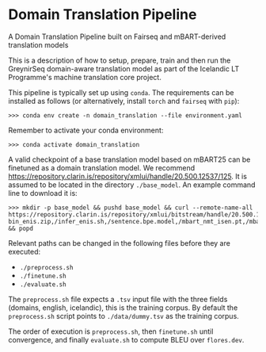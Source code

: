 # Domain Translation Pipeline
A Domain Translation Pipeline built on Fairseq and mBART-derived translation models

This is a description of how to setup, prepare, train and then run the GreynirSeq
domain-aware translation model as part of the Icelandic LT Programme's machine translation core project.

This pipeline is typically set up using `conda`.
The requirements can be installed as follows (or alternatively, install `torch` and `fairseq` with `pip`):

    >>> conda env create -n domain_translation --file environment.yaml

Remember to activate your conda environment:

    >>> conda activate domain_translation

A valid checkpoint of a base translation model based on mBART25 can be finetuned as a domain translation model.
We recommend https://repository.clarin.is/repository/xmlui/handle/20.500.12537/125.
It is assumed to be located in the directory `./base_model`. An example command line to download it is:

    >>> mkdir -p base_model && pushd base_model && curl --remote-name-all https://repository.clarin.is/repository/xmlui/bitstream/handle/20.500.12537/125{/data-bin_enis.zip,/infer_enis.sh,/sentence.bpe.model,/mbart_nmt_isen.pt,/mbart_nmt_enis.pt,/infer_isen.sh} && popd

Relevant paths can be changed in the following files before they are executed:

- `./preprocess.sh`
- `./finetune.sh`
- `./evaluate.sh`

The `preprocess.sh` file expects a `.tsv` input file with the three fields (domains, english, icelandic), this is the training corpus.
By default the `preprocess.sh` script points to `./data/dummy.tsv` as the training corpus.

The order of execution is `preprocess.sh`, then `finetune.sh` until convergence,
and finally `evaluate.sh` to compute BLEU over `flores.dev`.
